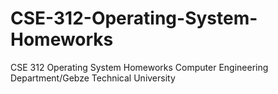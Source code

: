 # CSE-312-Operating-System-Homeworks

CSE 312 Operating System Homeworks
Computer Engineering Department/Gebze Technical University
